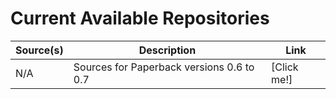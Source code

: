 # Current Available Repositories

| Source(s) | Description | Link |
| ---       | ---         | ---  |
| N/A | Sources for Paperback versions 0.6 to 0.7 | [Click me!] |

